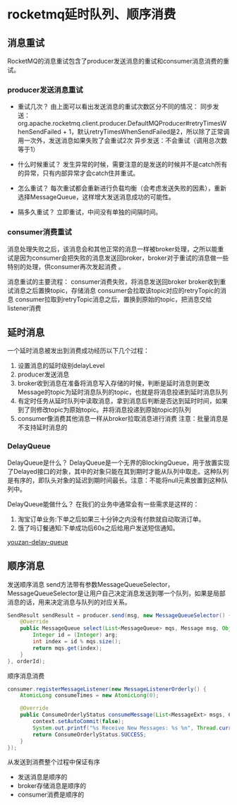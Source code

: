 # rocketmq延时队列、顺序消费

## 消息重试

RocketMQ的消息重试包含了producer发送消息的重试和consumer消息消费的重试。

### producer发送消息重试

* 重试几次？
由上面可以看出发送消息的重试次数区分不同的情况：
同步发送：org.apache.rocketmq.client.producer.DefaultMQProducer#retryTimesWhenSendFailed + 1，默认retryTimesWhenSendFailed是2，所以除了正常调用一次外，发送消息如果失败了会重试2次
异步发送：不会重试（调用总次数等于1）

* 什么时候重试？
发生异常的时候，需要注意的是发送的时候并不是catch所有的异常，只有内部异常才会catch住并重试。

* 怎么重试？
每次重试都会重新进行负载均衡（会考虑发送失败的因素），重新选择MessageQueue，这样增大发送消息成功的可能性。

* 隔多久重试？
立即重试，中间没有单独的间隔时间。

### consumer消费重试

消息处理失败之后，该消息会和其他正常的消息一样被broker处理，之所以能重试是因为consumer会把失败的消息发送回broker，broker对于重试的消息做一些特别的处理，供consumer再次发起消费 。

消息重试的主要流程：
consumer消费失败，将消息发送回broker
broker收到重试消息之后置换topic，存储消息
consumer会拉取该topic对应的retryTopic的消息
consumer拉取到retryTopic消息之后，置换到原始的topic，把消息交给listener消费

## 延时消息

一个延时消息被发出到消费成功经历以下几个过程：

1. 设置消息的延时级别delayLevel
2. producer发送消息
3. broker收到消息在准备将消息写入存储的时候，判断是延时消息则更改Message的topic为延时消息队列的topic，也就是将消息投递到延时消息队列
4. 有定时任务从延时队列中读取消息，拿到消息后判断是否达到延时时间，如果到了则修改topic为原始topic。并将消息投递到原始topic的队列
5. consumer像消费其他消息一样从broker拉取消息进行消费
注意：批量消息是不支持延时消息的


### DelayQueue

DelayQueue是什么？
DelayQueue是一个无界的BlockingQueue，用于放置实现了Delayed接口的对象，其中的对象只能在其到期时才能从队列中取走。这种队列是有序的，即队头对象的延迟到期时间最长。注意：不能将null元素放置到这种队列中。

DelayQueue能做什么？
在我们的业务中通常会有一些需求是这样的： 
1. 淘宝订单业务:下单之后如果三十分钟之内没有付款就自动取消订单。 
2. 饿了吗订餐通知:下单成功后60s之后给用户发送短信通知。

[youzan-delay-queue](https://tech.youzan.com/queuing_delay/) 


## 顺序消息

发送顺序消息
send方法带有参数MessageQueueSelector，MessageQueueSelector是让用户自己决定消息发送到哪一个队列，如果是局部消息的话，用来决定消息与队列的对应关系。

``` java
SendResult sendResult = producer.send(msg, new MessageQueueSelector() {
    @Override
    public MessageQueue select(List<MessageQueue> mqs, Message msg, Object arg) {
        Integer id = (Integer) arg;
        int index = id % mqs.size();
        return mqs.get(index);
    }
}, orderId);
```

顺序消息消费

``` java
consumer.registerMessageListener(new MessageListenerOrderly() {
    AtomicLong consumeTimes = new AtomicLong(0);

    @Override
    public ConsumeOrderlyStatus consumeMessage(List<MessageExt> msgs, ConsumeOrderlyContext context) {
        context.setAutoCommit(false);
        System.out.printf("%s Receive New Messages: %s %n", Thread.currentThread().getName(), msgs);
        return ConsumeOrderlyStatus.SUCCESS;
    }
});
```

从发送到消费整个过程中保证有序

* 发送消息是顺序的
* broker存储消息是顺序的
* consumer消费是顺序的
